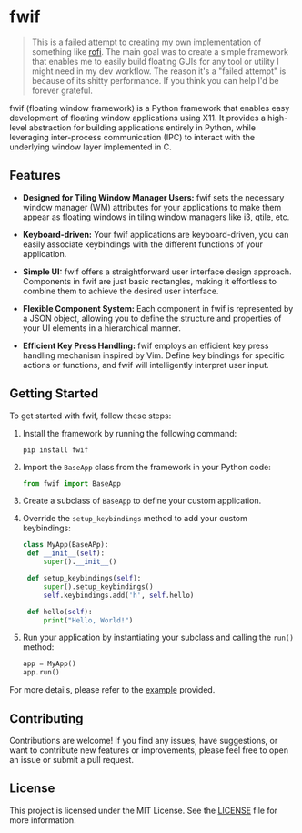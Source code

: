 # fwif

> This is a failed attempt to creating my own implementation of something like [rofi](https://github.com/davatorium/rofi). The main goal was to create a simple framework that enables me to easily build floating GUIs for any tool or utility I might need in my dev workflow. The reason it's a "failed attempt" is because of its shitty performance. If you think you can help I'd be forever grateful.

fwif (floating window framework) is a Python framework that enables easy development of floating window applications using X11.
It provides a high-level abstraction for building applications entirely in Python, while leveraging inter-process communication (IPC) to interact with the underlying window layer implemented in C.

## Features

- **Designed for Tiling Window Manager Users:** fwif sets the necessary window manager (WM) attributes for your applications to make them appear as floating windows in tiling window managers like i3, qtile, etc.

- **Keyboard-driven:** Your fwif applications are keyboard-driven, you can easily associate keybindings with the different functions of your application.

- **Simple UI:** fwif offers a straightforward user interface design approach. Components in fwif are just basic rectangles, making it effortless to combine them to achieve the desired user interface.

- **Flexible Component System:** Each component in fwif is represented by a JSON object, allowing you to define the structure and properties of your UI elements in a hierarchical manner.

- **Efficient Key Press Handling:** fwif employs an efficient key press handling mechanism inspired by Vim. Define key bindings for specific actions or functions, and fwif will intelligently interpret user input.

## Getting Started

To get started with fwif, follow these steps:

1. Install the framework by running the following command:
   ```
   pip install fwif
   ```

2. Import the `BaseApp` class from the framework in your Python code:
   ```python
   from fwif import BaseApp
   ```

3. Create a subclass of `BaseApp` to define your custom application. 

4. Override the `setup_keybindings` method to add your custom keybindings:
   ```python
   class MyApp(BaseAPp):
    def __init__(self):
        super().__init__()

    def setup_keybindings(self):
        super().setup_keybindings()
        self.keybindings.add('h', self.hello)

    def hello(self):
        print("Hello, World!")
   ```

5. Run your application by instantiating your subclass and calling the `run()` method:
   ```python
   app = MyApp()
   app.run()
   ```

For more details, please refer to the [example](https://github.com/youssef-attai/fwif/blob/main/examples/dynamic_list_app.py) provided.

## Contributing

Contributions are welcome! If you find any issues, have suggestions, or want to contribute new features or improvements, please feel free to open an issue or submit a pull request.

## License

This project is licensed under the MIT License. See the [LICENSE](https://github.com/youssef-attai/fwif/blob/main/LICENSE) file for more information.

